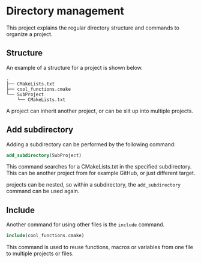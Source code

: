 # Directory management
This project explains the regular directory structure and commands to
organize a project.

## Structure
An example of a structure for a project is shown below.
```
.
├── CMakeLists.txt
├── cool_functions.cmake
└── SubProject
    └── CMakeLists.txt
```
A project can inherit another project, or can be slit up into multiple projects.

## Add subdirectory
Adding a subdirectory can be performed by the following command:
```CMake
add_subdirectory(SubProject)
```
This command searches for a CMakeLists.txt in the specified subdirectory.
This can be another project from for example GitHub, or just different target.

projects can be nested, so within a subdirectory, the `add_subdirectory` command can be used again.

## Include
Another command for using other files is the `include` command.
```CMake
include(cool_functions.cmake)
```
This command is used to reuse functions, macros or variables from one file to
multiple projects or files.